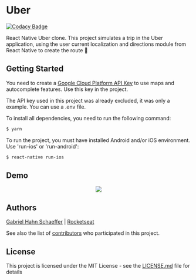 # Uber

[![Codacy Badge](https://api.codacy.com/project/badge/Grade/8fd81d9d766049409fb72dd25ac00fa6)](https://www.codacy.com/manual/gabriel_hahn/uber-layout?utm_source=github.com&amp;utm_medium=referral&amp;utm_content=gabriel-hahn/uber-layout&amp;utm_campaign=Badge_Grade)

React Native Uber clone. This project simulates a trip in the Uber application, using the user current localization and directions module from React Native to create the route :blue_car:
 
 ## Getting Started
 
You need to create a [Google Cloud Platform API Key](https://console.cloud.google.com) to use maps and autocomplete features. Use this key in the project.

The API key used in this project was already excluded, it was only a example. You can use a .env file.

To install all dependencies, you need to run the following command:

```sh
$ yarn
```

To run the project, you must have installed Android and/or iOS environment. Use 'run-ios' or 'run-android':

```sh
$ react-native run-ios
```

## Demo

<p align="center">
    <img src="https://media.giphy.com/media/S5PxcwjqFGDVIhgsu1/giphy.gif">
</p>

## Authors

[Gabriel Hahn Schaeffer](https://github.com/gabriel-hahn/) | [Rocketseat](https://github.com/Rocketseat)

See also the list of [contributors](https://github.com/gabriel-hahn/uber-layout/contributors) who participated in this project.

## License

This project is licensed under the MIT License - see the [LICENSE.md](LICENSE) file for details

